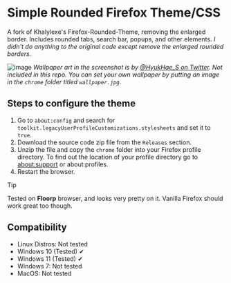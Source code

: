 # Simple Rounded Firefox Theme/CSS

A fork of Khalylexe's Firefox-Rounded-Theme, removing the enlarged border. Includes rounded tabs, search bar, popups, and other elements.
*I didn't do anything to the original code except remove the enlarged rounded borders.*

![image](https://mayflower.s-ul.eu/kRZP6bHL)
*Wallpaper art in the screenshot is by [@HyukHae_S on Twitter](https://x.com/HyukHae_Sj/status/1793475796889481330?failedScript=polyfills). Not included in this repo. You can set your own wallpaper by putting an image in the <code>chrome</code> folder titled <code>wallpaper.jpg</code>.*

## Steps to configure the theme
<ol>
   <li>Go to <code>about:config</code> and search for <code>toolkit.legacyUserProfileCustomizations.stylesheets</code> and set it to <code>true</code>.</li>
   <li>Download the source code zip file from the <code>Releases</code> section.</li>
   <li>Unzip the file and copy the <code>chrome</code> folder into your Firefox profile directory. To find out the location of your profile directory go to <a href="https://github.com/Godiesc/floorp-one#example-of-aboutsupport"> about:support</a> or about:profiles.</li>
   <li>Restart the browser.</li>
</ol>

> [!TIP]
> Tested on **Floorp** browser, and looks very pretty on it. Vanilla Firefox should work great too though.

## Compatibility
<ul>
<li>Linux Distros: Not tested</li>
<li>Windows 10 (Tested) ✔
<li>Windows 11 (Tested) ✔
<li>Windows 7: Not tested  </li>
<li>MacOS: Not tested </li>
</ul>
